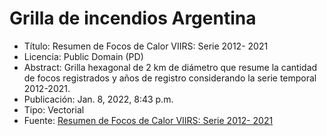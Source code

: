 # Grilla de incendios Argentina

- Título: Resumen de Focos de Calor VIIRS: Serie 2012- 2021
- Licencia: Public Domain (PD) 
- Abstract: Grilla hexagonal de 2 km de diámetro que resume la cantidad de focos registrados y años de registro considerando la serie temporal 2012-2021.
- Publicación: Jan. 8, 2022, 8:43 p.m.
- Tipo: Vectorial
- Fuente: [Resumen de Focos de Calor VIIRS: Serie 2012- 2021](http://geoportal.idesa.gob.ar/layers/geonode%3Aarg_focos_grilla)
